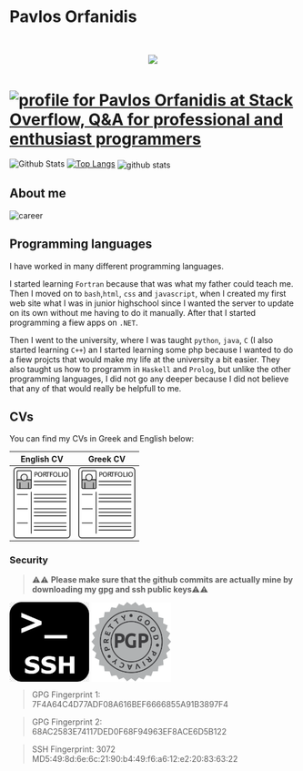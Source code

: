 # Pavlos Orfanidis

# <p align="center"> [<img  src="https://ko-fi.com/img/githubbutton_sm.svg">](https://ko-fi.com/porfanid)</p>

<a href="https://stackoverflow.com/users/20788904/pavlos-orfanidis"><img src="https://stackoverflow.com/users/flair/20788904.png?theme=dark" width="208" height="58" alt="profile for Pavlos Orfanidis at Stack Overflow, Q&amp;A for professional and enthusiast programmers" title="profile for Pavlos Orfanidis at Stack Overflow, Q&amp;A for professional and enthusiast programmers"></a>
===

![Github Stats](https://github-readme-stats.vercel.app/api?username=porfanid&show_icons=true&hide_border=true&hide=issues,contribs&count_private=true&theme=github_dark)
[![Top Langs](https://github-readme-stats.vercel.app/api/top-langs/?username=porfanid&layout=compact&hide_border=true&count_private=true&theme=github_dark&langs_count=9)](https://github.com/anuraghazra/github-readme-stats)
<img src="https://github-readme-streak-stats.herokuapp.com/?user=porfanid&theme=github_dark&hide_border=true" align="center" alt="github stats"/>


## About me

![career](https://readme-typing-svg.herokuapp.com/?lines=Student@CSE%20UOI;Full%20Stack%20Developer&width=500&height=50&color=ffffff)


## Programming languages
I have worked in many different programming languages.

I started learning `Fortran` because that was what my father could teach me. Then I moved on to `bash`,`html`, `css` and `javascript`, when I created my first web site what I was in junior highschool since I wanted the server to update on its own without me having to do it manually. After that I started programming a fiew apps on `.NET`. 

Then I went to the university, where I was taught `python`, `java`, `C` (I also started learning `C++`) an I started learning some php because I wanted to do a fiew projcts that would make my life at the university a bit easier. They also taught us how to programm in `Haskell` and `Prolog`, but unlike the other programming languages, I did not go any deeper because I did not believe that any of that would really be helpfull to me.

## CVs
You can find my CVs in Greek and English below:

| English CV | Greek CV |
|:---:|:---:|
|[<img align="center" src="images/cv.png"  width="100" alt="English CV"/>](https://porfanid.github.io/CV_EN.pdf)| [<img align="center" src="images/cv.png"  width="100" alt="Greek CV"/>](https://porfanid.github.io/CV_GR.pdf)|


### Security

> :warning::warning: **Please make sure that the github commits are actually mine by downloading my gpg and ssh public keys**:warning::warning:

[<img align="center" src="images/ssh.png"  width="140"/>](https://github.com/porfanid.keys)
[<img align="center" src="images/pgp.png"  width="140"/>](https://github.com/porfanid.gpg)

> GPG Fingerprint 1: 7F4A64C4D77ADF08A616BEF6666855A91B3897F4

> GPG Fingerprint 2: 68AC2583E74117DED0F68F94963EF8ACE6D5B122

> SSH Fingerprint: 3072 MD5:49:8d:6e:6c:21:90:b4:49:f6:a6:12:e2:20:83:63:22
